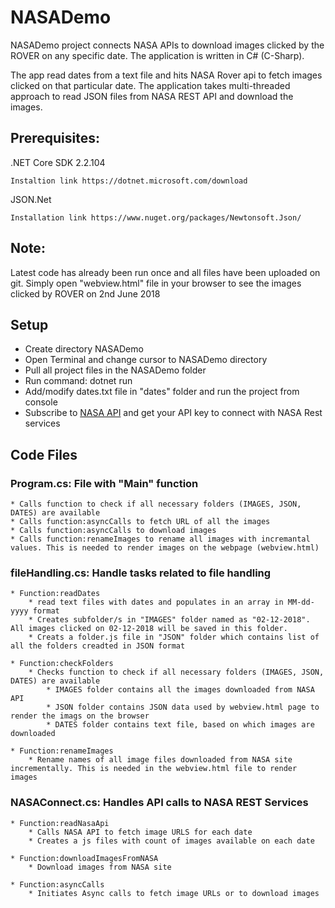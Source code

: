 # NASADemo
NASADemo project connects NASA APIs to download images clicked by the ROVER on any specific date. The application is written in C# (C-Sharp). 

The app read dates from a text file and hits NASA Rover api to fetch images clicked on that particular date.
The application takes multi-threaded approach to read JSON files from NASA REST API and download the images.

## Prerequisites:

.NET Core SDK 2.2.104 

```
Instaltion link https://dotnet.microsoft.com/download
```

JSON.Net 
```
Installation link https://www.nuget.org/packages/Newtonsoft.Json/
```

## Note:
Latest code has already been run once and all files have been uploaded on git. Simply open "webview.html" file in your browser to see the images clicked by ROVER on 2nd June 2018 

## Setup
* Create directory NASADemo
* Open Terminal and change cursor to NASADemo directory
* Pull all project files in the NASADemo folder 
* Run command: dotnet run
* Add/modify dates.txt file in "dates" folder and run the project from console
* Subscribe to [NASA API](https://api.nasa.gov/api.html) and get your API key to connect with NASA Rest services

## Code Files
### Program.cs: File with "Main" function
    * Calls function to check if all necessary folders (IMAGES, JSON, DATES) are available
    * Calls function:asyncCalls to fetch URL of all the images
    * Calls function:asyncCalls to download images
    * Calls function:renameImages to rename all images with incremantal values. This is needed to render images on the webpage (webview.html)

### fileHandling.cs: Handle tasks related to file handling
    * Function:readDates 
        * read text files with dates and populates in an array in MM-dd-yyyy format
        * Creates subfolder/s in "IMAGES" folder named as "02-12-2018". All images clicked on 02-12-2018 will be saved in this folder.
        * Creats a folder.js file in "JSON" folder which contains list of all the folders creadted in JSON format
    
    * Function:checkFolders
        * Checks function to check if all necessary folders (IMAGES, JSON, DATES) are available
            * IMAGES folder contains all the images downloaded from NASA API
            * JSON folder contains JSON data used by webview.html page to render the imags on the browser
            * DATES folder contains text file, based on which images are downloaded

    * Function:renameImages
        * Rename names of all image files downloaded from NASA site incrementally. This is needed in the webview.html file to render images

### NASAConnect.cs: Handles API calls to NASA REST Services  
    * Function:readNasaApi
        * Calls NASA API to fetch image URLS for each date
        * Creates a js files with count of images available on each date
    
    * Function:downloadImagesFromNASA
        * Download images from NASA site

    * Function:asyncCalls
        * Initiates Async calls to fetch image URLs or to download images       
